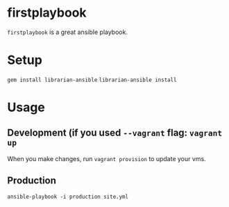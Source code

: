 # firstplaybook
`firstplaybook` is a great ansible playbook.

# Setup
`gem install librarian-ansible`
`librarian-ansible install`

# Usage
## Development (if you used `--vagrant` flag: `vagrant up`
When you make changes, run `vagrant provision` to update your vms.
## Production
`ansible-playbook -i production site.yml`
